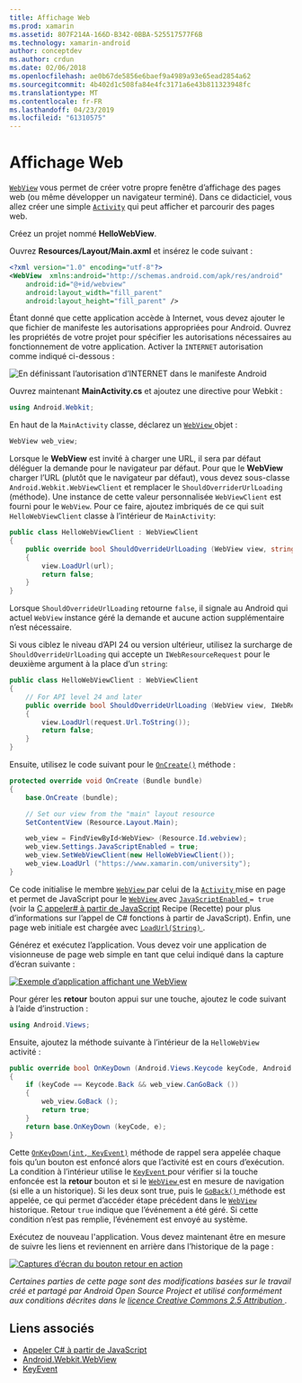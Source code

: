 ```yaml
---
title: Affichage Web
ms.prod: xamarin
ms.assetid: 807F214A-166D-B342-0BBA-525517577F6B
ms.technology: xamarin-android
author: conceptdev
ms.author: crdun
ms.date: 02/06/2018
ms.openlocfilehash: ae0b67de5856e6baef9a4989a93e65ead2854a62
ms.sourcegitcommit: 4b402d1c508fa84e4fc3171a6e43b811323948fc
ms.translationtype: MT
ms.contentlocale: fr-FR
ms.lasthandoff: 04/23/2019
ms.locfileid: "61310575"
---
```

# <a name="web-view"></a>Affichage Web

[`WebView`](https://developer.xamarin.com/api/type/Android.Webkit.WebView/) vous permet de créer votre propre fenêtre d’affichage des pages web (ou même développer un navigateur terminé). Dans ce didacticiel, vous allez créer une simple [`Activity`](https://developer.xamarin.com/api/type/Android.App.Activity/)
qui peut afficher et parcourir des pages web.

Créez un projet nommé **HelloWebView**.

Ouvrez **Resources/Layout/Main.axml** et insérez le code suivant :

```xml
<?xml version="1.0" encoding="utf-8"?>
<WebView  xmlns:android="http://schemas.android.com/apk/res/android"
    android:id="@+id/webview"
    android:layout_width="fill_parent"
    android:layout_height="fill_parent" />
```

Étant donné que cette application accède à Internet, vous devez ajouter le que fichier de manifeste les autorisations appropriées pour Android. Ouvrez les propriétés de votre projet pour spécifier les autorisations nécessaires au fonctionnement de votre application. Activer la `INTERNET` autorisation comme indiqué ci-dessous :

![En définissant l’autorisation d’INTERNET dans le manifeste Android](web-view-images/01-set-internet-permissions.png)

Ouvrez maintenant **MainActivity.cs** et ajoutez une directive pour Webkit :

```csharp
using Android.Webkit;
```

En haut de la `MainActivity` classe, déclarez un [ `WebView` ](https://developer.xamarin.com/api/type/Android.Webkit.WebView/) objet :

```csharp
WebView web_view;
```

Lorsque le **WebView** est invité à charger une URL, il sera par défaut déléguer la demande pour le navigateur par défaut. Pour que le **WebView** charger l’URL (plutôt que le navigateur par défaut), vous devez sous-classe `Android.Webkit.WebViewClient` et remplacer le `ShouldOverriderUrlLoading` (méthode). Une instance de cette valeur personnalisée `WebViewClient` est fourni pour le `WebView`. Pour ce faire, ajoutez imbriqués de ce qui suit `HelloWebViewClient` classe à l’intérieur de `MainActivity`:

```csharp
public class HelloWebViewClient : WebViewClient
{
    public override bool ShouldOverrideUrlLoading (WebView view, string url)
    {
        view.LoadUrl(url);
        return false;
    }
}
```

Lorsque `ShouldOverrideUrlLoading` retourne `false`, il signale au Android qui actuel `WebView` instance géré la demande et aucune action supplémentaire n’est nécessaire. 

Si vous ciblez le niveau d’API 24 ou version ultérieur, utilisez la surcharge de `ShouldOverrideUrlLoading` qui accepte un `IWebResourceRequest` pour le deuxième argument à la place d’un `string`:

```csharp
public class HelloWebViewClient : WebViewClient
{
    // For API level 24 and later
    public override bool ShouldOverrideUrlLoading (WebView view, IWebResourceRequest request)
    {
        view.LoadUrl(request.Url.ToString());
        return false;
    }
}
```

Ensuite, utilisez le code suivant pour le [`OnCreate()`](https://developer.xamarin.com/api/member/Android.App.Activity.OnCreate/(Android.OS.Bundle))
méthode :

```csharp
protected override void OnCreate (Bundle bundle)
{
    base.OnCreate (bundle);

    // Set our view from the "main" layout resource
    SetContentView (Resource.Layout.Main);

    web_view = FindViewById<WebView> (Resource.Id.webview);
    web_view.Settings.JavaScriptEnabled = true;
    web_view.SetWebViewClient(new HelloWebViewClient());
    web_view.LoadUrl ("https://www.xamarin.com/university");
}
```

Ce code initialise le membre [ `WebView` ](https://developer.xamarin.com/api/type/Android.Webkit.WebView/) par celui de la [ `Activity` ](https://developer.xamarin.com/api/type/Android.App.Activity/) mise en page et permet de JavaScript pour le [ `WebView` ](https://developer.xamarin.com/api/type/Android.Webkit.WebView/) avec [ `JavaScriptEnabled` ](https://developer.xamarin.com/api/property/Android.Webkit.WebSettings.JavaScriptEnabled/) 
 `= true` (voir la [C appeler\# à partir de JavaScript](https://github.com/xamarin/recipes/tree/master/Recipes/android/controls/webview/call_csharp_from_javascript) Recipe (Recette) pour plus d’informations sur l’appel de C\# fonctions à partir de JavaScript). Enfin, une page web initiale est chargée avec [ `LoadUrl(String)` ](https://developer.xamarin.com/api/type/Android.Webkit.WebView/%2fM%2fLoadUrl).

Générez et exécutez l’application. Vous devez voir une application de visionneuse de page web simple en tant que celui indiqué dans la capture d’écran suivante :

[![Exemple d’application affichant une WebView](web-view-images/02-simple-webview-app-sml.png)](web-view-images/02-simple-webview-app.png#lightbox)

Pour gérer les **retour** bouton appui sur une touche, ajoutez le code suivant à l’aide d’instruction :

```csharp
using Android.Views;
```

Ensuite, ajoutez la méthode suivante à l’intérieur de la `HelloWebView` activité :

```csharp
public override bool OnKeyDown (Android.Views.Keycode keyCode, Android.Views.KeyEvent e)
{
    if (keyCode == Keycode.Back && web_view.CanGoBack ())
    {
        web_view.GoBack ();
        return true;
    }
    return base.OnKeyDown (keyCode, e);
}
```

Cette [`OnKeyDown(int, KeyEvent)`](https://developer.xamarin.com/api/member/Android.App.Activity.OnKeyDown/(Android.Views.Keycode%2cAndroid.Views.KeyEvent))
méthode de rappel sera appelée chaque fois qu’un bouton est enfoncé alors que l’activité est en cours d’exécution. La condition à l’intérieur utilise le [ `KeyEvent` ](https://developer.xamarin.com/api/type/Android.Views.KeyEvent/) pour vérifier si la touche enfoncée est la **retour** bouton et si le [ `WebView` ](https://developer.xamarin.com/api/type/Android.Webkit.WebView/) est en mesure de navigation (si elle a un historique). Si les deux sont true, puis le [ `GoBack()` ](https://developer.xamarin.com/api/member/Android.Webkit.WebView.GoBack/) méthode est appelée, ce qui permet d’accéder étape précédent dans le [ `WebView` ](https://developer.xamarin.com/api/type/Android.Webkit.WebView/) historique. Retour `true` indique que l’événement a été géré. Si cette condition n’est pas remplie, l’événement est envoyé au système.

Exécutez de nouveau l'application. Vous devez maintenant être en mesure de suivre les liens et reviennent en arrière dans l’historique de la page :

[![Captures d’écran du bouton retour en action](web-view-images/03-back-button-sml.png)](web-view-images/03-back-button.png#lightbox)


*Certaines parties de cette page sont des modifications basées sur le travail créé et partagé par Android Open Source Project et utilisé conformément aux conditions décrites dans le*
[*licence Creative Commons 2.5 Attribution* ](http://creativecommons.org/licenses/by/2.5/).


## <a name="related-links"></a>Liens associés

- [Appeler C# à partir de JavaScript](https://github.com/xamarin/recipes/tree/master/Recipes/android/controls/webview/call_csharp_from_javascript)
- [Android.Webkit.WebView](https://developer.xamarin.com/api/type/Android.Webkit.WebView)
- [KeyEvent](https://developer.xamarin.com/api/type/Android.Webkit.WebView/Client)
